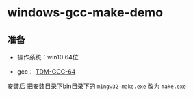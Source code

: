 # windows-gcc-make-demo

## 准备
 * 操作系统：win10 64位

 * gcc： [TDM-GCC-64](http://tdm-gcc.tdragon.net/download/)

 安装后 把安装目录下bin目录下的 `mingw32-make.exe` 改为 `make.exe`

